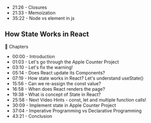 - 21:26 - Closures
- 21:33 - Memoization
- 35:22 - Node vs element in js

## How State Works in React

📖 Chapters
- 00:00 - Introduction
- 01:03 - Let's go through the Apple Counter Project
- 03:10 - Let's fix the warning!
- 05:14 - Does React update its Components?
- 07:19 - How state works in React? Let's understand useState()
- 15:56 - Can we re-assign the const value?
- 16:58 - When does React renders the page?
- 19:38 - What is concept of State in React?
- 25:58 - Next Video Hints - const, let and multiple function calls!
- 30:09 - Implement state in Apple Counter Project
- 37:04 - Imperative Programming vs Declarative Programming
- 43:21 - Conclusion